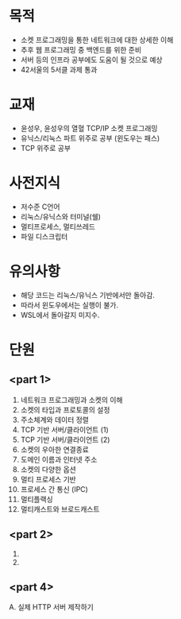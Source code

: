 # 목적
* 소켓 프로그래밍을 통한 네트워크에 대한 상세한 이해
* 추후 웹 프로그래밍 중 백엔드를 위한 준비
* 서버 등의 인프라 공부에도 도움이 될 것으로 예상
* 42서울의 5서클 과제 통과 

# 교재
* 윤성우, 윤성우의 열혈 TCP/IP 소켓 프로그래밍
* 유닉스/리눅스 파트 위주로 공부 (윈도우는 패스)
* TCP 위주로 공부

# 사전지식
* 저수준 C언어
* 리눅스/유닉스와 터미널(쉘)
* 멀티프로세스, 멀티쓰레드
* 파일 디스크립터

# 유의사항
* 해당 코드는 리눅스/유닉스 기반에서만 돌아감.
* 따라서 윈도우에서는 실행이 불가.
* WSL에서 돌아갈지 미지수.

# 단원
## <part 1>
1. 네트워크 프로그래밍과 소켓의 이해
2. 소켓의 타입과 프로토콜의 설정
3. 주소체계와 데이터 정렬
4. TCP 기반 서버/클라이언트 (1)
5. TCP 기반 서버/클라이언트 (2)
7. 소켓의 우아한 연결종료
8. 도메인 이름과 인터넷 주소
9. 소켓의 다양한 옵션
10. 멀티 프로세스 기반
11. 프로세스 간 통신 (IPC)
12. 멀티플랙싱
14. 멀티캐스트와 브로드캐스트

## <part 2>
1. 
2. 


## <part 4>
A. 실제 HTTP 서버 제작하기
